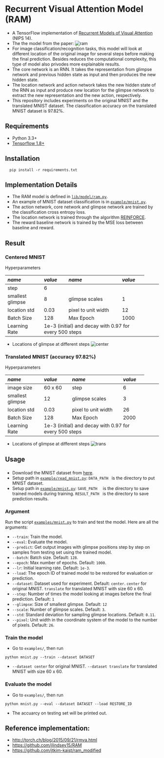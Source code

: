 # Recurrent Visual Attention Model (RAM)
 - A TensorFlow implementation of [Recurrent Models of Visual Attention](https://arxiv.org/abs/1406.6247) (NIPS 14).
 - The the model from the paper:
 ![ram](figs/model.png)
 - For image classification/recognition tasks, this model will look at different location of the original image for several steps before making the final prediction. Besides reduces the computational complexity, this type of model also privodes more explainable results.
 - The core network is an RNN. It takes the representation from glimpse network and previous hidden state as input and then produces the new hidden state.
 - The location network and action network takes the new hidden state of the RNN as input and produce new location for the glimpse network to extract the new representation and the new action, respectively.
 - This repository includes experiments on the original MNIST and the translated MNIST dataset. The classification accuracy on the translated MNIST dataset is 97.82%.

## Requirements
- Python 3.3+
- [Tensorflow 1.8+](https://www.tensorflow.org/)

## Installation

```
  pip install -r requirements.txt
```

## Implementation Details
- The RAM model is defined in [`lib/model/ram.py`](lib/model/ram.py).
- An example of MNIST dataset classification is in [`example/mnist.py`](example/mnist.py).
- The action network, core network and glimpse network are trained by the classification cross entropy loss.
- The location network is trained through the algorithm [REINFORCE](http://www-anw.cs.umass.edu/~barto/courses/cs687/williams92simple.pdf).
- The reward baseline network is trained by the MSE loss between baseline and reward.

## Result
### Centered MNIST

Hyperparameters

*name* | *value* |*name* | *value* |
:---| :---| :--- | :---|
step | 6 |
smallest glimpse | 8 |glimpse scales | 1 |
location std |0.03| pixel to unit width | 12 |
Batch Size | 128 |Max Epoch | 1000 |
Learning Rate <td colspan=3>1e-3 (initial) and decay with 0.97 for every 500 steps |

- Locations of glimpse at different steps
![center](figs/center.gif)

### Translated MNIST (accuracy 97.82%)

Hyperparameters

*name* | *value* |*name* | *value* |
:---| :---| :--- | :---|
image size | 60 x 60 | step | 6 |
smallest glimpse | 12 |glimpse scales | 3 |
location std |0.03| pixel to unit width | 26 |
Batch Size | 128 |Max Epoch | 2000 |
Learning Rate <td colspan=3>1e-3 (initial) and decay with 0.97 for every 500 steps |

- Locations of glimpse at different steps
![trans](figs/trans.gif)

## Usage
###
- Download the MNIST dataset from [here](http://yann.lecun.com/exdb/mnist/).
- Setup path in [`example/read_mnist.py`](example/read_mnist.py): `DATA_PATH ` is the directory to put MNIST dataset.
- Setup path in [`example/mnist.py`](example/mnist.py): `SAVE_PATH  ` is the directory to save trained models during training. `RESULT_PATH ` is the directory to save prediction results.

### Argument
Run the script [`examples/mnist.py`](examples/mnist.py) to train and test the model. Here are all the arguments:

* `--train`: Train the model.
* `--eval`: Evaluate the model.
* `--predict`: Get output images with glimpse positions step by step on samples from testing set using the trained model.
* `--batch`: Batch size. Default: `128`.
* `--epoch`: Max number of epochs. Default: `1000`.
* `--lr`: Initial learning rate. Default: `1e-3`.
* `--load`: The epoch ID of trained model to be restored for evaluation or prediction.
* `--dataset`: Dataset used for experiment. Default: `center`. `center` for original MNIST. `translate` for translated MNIST with size 60 x 60.
* `--step`: Number of times the model looking at images before the final prediction. Default: `1`
* `--glimpse`: Size of smallest glimpse. Default: `12`
* `--scale`: Number of glimpse scales. Default: `3`.
* `--std`: Standard deviation for sampling glimpse locations. Default: `0.11`.
* `--pixel`: Unit width in the coordinate system of the model to the number of pixels. Default: `26`.

### Train the model
- Go to `examples/`, then run

```
python mnist.py --train --dataset DATASET
```
- `--dataset center` for original MNIST. `--dataset translate` for translated MNIST with size 60 x 60.

### Evaluate the model
- Go to `examples/`, then run

```
python mnist.py --eval --dataset DATASET --load RESTORE_ID
```
- The accuarcy on testing set will be printed out.

## Reference implementation:
- http://torch.ch/blog/2015/09/21/rmva.html
- https://github.com/jlindsey15/RAM
- https://github.com/jtkim-kaist/ram_modified
